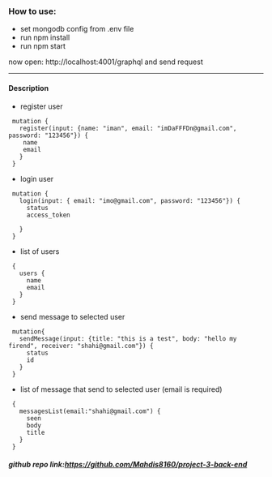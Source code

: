 ### How to use:

- set mongodb config from .env file
- run npm install
- run npm start

now open: http://localhost:4001/graphql and send request


--------

#### Description

* register user
```
 mutation {
   register(input: {name: "iman", email: "imDaFFFDn@gmail.com", password: "123456"}) {
    name
    email
   }
 }
```


* login user
``` 
 mutation {
   login(input: { email: "imo@gmail.com", password: "123456"}) {
     status
     access_token

   }
 }
```


* list of users
``` 
 {
   users {
     name
     email
   }
 }
```


* send message to selected user 
``` 
 mutation{
   sendMessage(input: {title: "this is a test", body: "hello my firend", receiver: "shahi@gmail.com"}) {
     status
     id
   }
 }
```


* list of message that send to selected user (email is required)
``` 
 {
   messagesList(email:"shahi@gmail.com") {
     seen
     body
     title
   }
 }
```

##### github repo link:https://github.com/Mahdis8160/project-3-back-end








